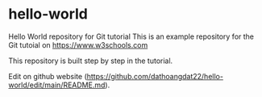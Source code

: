 # hello-world
Hello World repository for Git tutorial
This is an example repository for the Git tutoial on https://www.w3schools.com

This repository is built step by step in the tutorial.

Edit on github website (https://github.com/dathoangdat22/hello-world/edit/main/README.md).
